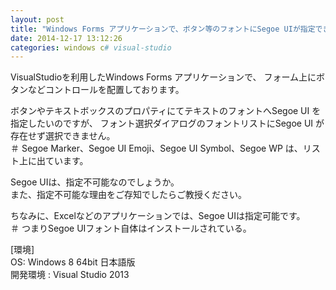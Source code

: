 ```yaml
---
layout: post
title: "Windows Forms アプリケーションで、ボタン等のフォントにSegoe UIが指定できない"
date: 2014-12-17 13:12:26
categories: windows c# visual-studio
---
```

<p>VisualStudioを利用したWindows Forms アプリケーションで、
フォーム上にボタンなどコントロールを配置しております。</p>

<p>ボタンやテキストボックスのプロパティにてテキストのフォントへSegoe UI を指定したいのですが、
フォント選択ダイアログのフォントリストにSegoe UI が存在せず選択できません。<br>
＃ Segoe Marker、Segoe UI Emoji、Segoe UI Symbol、Segoe WP は、リスト上に出ています。</p>

<p>Segoe UIは、指定不可能なのでしょうか。<br>
また、指定不可能な理由をご存知でしたらご教授ください。</p>

<p>ちなみに、Excelなどのアプリケーションでは、Segoe UIは指定可能です。<br>
＃ つまりSegoe UIフォント自体はインストールされている。</p>

<p>[環境]<br>
OS: Windows 8 64bit 日本語版<br>
開発環境 : Visual Studio 2013</p>
